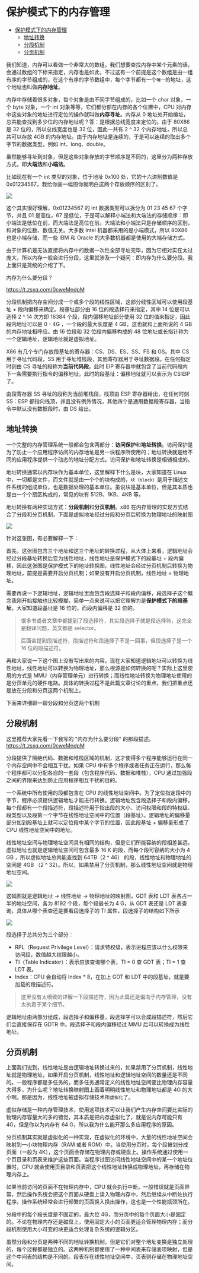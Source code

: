 # 保护模式下的内存管理

* [保护模式下的内存管理](#保护模式下的内存管理)
   * [地址转换](#地址转换)
   * [分段机制](#分段机制)
   * [分页机制](#分页机制)

我们知道，内存可以看做一个非常大的数组，我们想要查找内存中某个元素的话，会通过数组的下标来指定，内存也是如此，不过这有一个前提是这个数组是由一组有序的字节组成的，在这个有序的字节数组中，每个字节都有一个`唯一`的地址，这个地址也叫做**内存地址**。

内存中存储着很多对象，每个对象是由不同字节组成的，比如一个 char 对象，一个 byte 对象，一个 int 对象等等，它们都分部在内存的各个位置中，CPU 对内存中这些对象的地址进行定位的操作就叫做**内存寻址**。内存从 0 地址处开始编址，总共能查找到多少位的内存地址呢？答：是根据总线宽度来定位的。由于 80X86 是 32 位的，所以总线宽度也是 32 位，因此一共有 2 ^ 32 个内存地址，所以总共可以存放 4GB 的内存地址。由于内存地址是连续的，于是可以连续的取出多个字节的数据类型，例如 int、long、double。

虽然能够寻址到对象，但是这些对象存放的字节顺序是不同的，这里分为两种存放方式，即**大端法**和**小端法**。

比如现在有一个 int 类型的对象，位于地址 0x100 处，它的十六进制数值是 0x01234567，我给你画一幅图你就明白这两个存放顺序的区别了。

![](https://www.cxuan.vip/image-20230402223558411.png)

这个其实很好理解，0x01234567 的 int 数据类型可以拆分为 01 23 45 67 个字节，并且 01 是高位，67 是低位，于是可以解释小端法和大端法的存储顺序：即小端法是低位在前，而大端法是高位在前。大端法和小端法只是存储顺序的区别，和对象的位数、数值无关。大多数 Intel 机器都采用的是小端模式，所以 80X86 也是小端存储，而一些 IBM 和 Oracle 的大多数机器都是使用的大端存储方式。

由于计算机是无法直接将内存中的数据一次性全部寻址完毕，因为它相对实在太过庞大，所以内存一般会进行分段，这里就涉及一个疑问：即内存为什么要分段。我上面只是笼统的介绍了下。

内存为什么要分段？

https://t.zsxq.com/0cweMndpM

分段机制把内存空间分成一个或多个段的线性区域，这部分线性区域可以使用段基址 + 段内偏移来确定。段基址部分由 16 位的段选择符来指定，其中 14 位是可以选择 2 ^ 14 次方即 16384 个段，段内偏移地址部分使用 32 位的值来指定，因此段内地址可以是 0 - 4G ，一个段的最大长度是 4 GB，这也就和上面所说的 4 GB 的内存地址相呼应。由 16 位段和 32 位段内偏移构成的 48 位地址或长指针称为一个逻辑地址，逻辑地址就是虚拟地址。

X86 有几个专门存放段基址的寄存器：CS、DS、ES、SS、FS 和 GS。其中 CS 用于寻址代码段，SS 用于寻址堆栈段，其他寄存器用于寻址数据段。在任何指定时刻由 CS 寻址的段称为**当前代码段**。此时 EIP 寄存器中就包含了当前代码段内下一条需要执行指令的偏移地址。此时的段基址：偏移地址就可以表示为 CS:EIP 了。

由段寄存器 SS 寻址的段称为当前堆栈段，栈顶由 ESP 寄存器给出，在任何时刻 SS：ESP 都指向栈顶，并且没有例外情况，其他四个是通用数据段寄存器，当指令中默认没有数据段时，由 DS 给出。

## 地址转换

一个完整的内存管理系统一般都会包含两部分：**访问保护**和**地址转换**。访问保护是为了防止一个应用程序访问的内存地址是另一块程序所使用的；地址转换就是给不同的应用程序提供一个动态的地址分配方式。访问保护和地址转换是相辅相成的。

地址转换通常以内存块作为基本单位，这里解释下什么是块，大家知道在 Linux 中，一切都是文件，而文件就是由一个个的块构成的，`块（block）`是用于描述文件系统的组成单位，也是数据处理的基本单位。虽说块是基本单位，但是其本质也是由一个个扇区构成的，常见的块有 512B、1KB、4KB 等。

地址转换有两种实现方式：**分段机制**和**分页机制**。x86 在内存管理的实现方式结合了分段和分页机制，下面是虚拟地址经过分段和分页后转换为物理地址的映射图

![](https://www.cxuan.vip/image-20230404222609926.png)

针对这张图，有必要解释一下：

首先，这张图包含三个地址和这三个地址的转换过程，从大体上来看，逻辑地址会经过分段基址转换后变为线性地址，线性地址是保护模式下的段基址 + 段内偏移，因此这张图是保护模式下的地址转换图。线性地址会经过分页机制后转换为物理地址，前提是需要开启分页机制；如果没有开启分页机制，线性地址 = 物理地址。

需要再说一下逻辑地址，逻辑地址里面包含段选择子和段内偏移，段选择子这个概念我刚开始接触也比较模糊，简单一点来说可以把它理解为是**保护模式下的段基址**，大家知道段基址是 16 位的，而段内偏移是 32 位的。

>很多书或者文章中都提到了段选择符，其实段选择子就是段选择符，这完全是翻译问题，英文都是 selector。
>
>后面会提到段描述符，段描述符和段选择子不是一回事，但段选择子是一个 16 位的段描述符。

再和大家说一下这个图上没有写出来的内容，现在大家知道逻辑地址可以转换为线性地址，线性地址可以转换为物理地址，那么根源是如何转换的呢？实际上这里使用的方式是 MMU（内存管理单元）进行转换；而线性地址转换为物理地址使用的是分页单元的硬件电路。具体的转换过程不是此篇文章讨论的重点，我们把重点还是放在分段和分页这两个机制上。

下面来详细聊一聊分段和分页这两个机制

## 分段机制

这里推荐大家先看一下我写的 "内存为什么要分段" 的那段描述。https://t.zsxq.com/0cweMndpM

分段提供了隔绝代码、数据和堆栈区域的机制，这才使得多个程序能够运行在同一个内存空间中不会相互干扰。如果 CPU 中有多个程序或者任务正在运行，那么每个程序都可以分配各自的一套段（包含程序代码、数据和堆栈），CPU 通过加强段之间的界限来达到防止应用程序相互干扰的目的。

一个系统中所有使用的段都包含在 CPU 的线性地址空间中。为了定位指定段中的字节，程序必须提供逻辑地址才能进行转换。逻辑地址包含段选择子和段内偏移，每个段都有一个段描述符，段描述符用于指出段的大小、访问权限和段的特权级、段类型以及段第一个字节在线性地址空间中的位置（段基址）。逻辑地址的偏移量部分加到段基址上就可以定位段中某个字节的位置，因此段基址 + 偏移量形成了 CPU 线性地址空间中的地址。

线性地址空间与物理地址空间具有相同的结构，但是它们所能容纳的段相差甚远，虚拟地址也就是逻辑地址空间可包含最多 16 K 的段，而每个段可容纳的大小为 4 GB ，所以虚拟地址总共能查找到 64TB（2 ^ 46） 的段，线性地址和物理地址的空间是 4GB （2 ^ 32）。所以，如果禁用了分页机制，那么线性地址空间就是物理地址空间。

![](https://www.cxuan.vip/image-20230407144621902.png)

这幅图就是逻辑地址 -> 线性地址 -> 物理地址的映射图，GDT 表和 LDT 表各占一半的地址空间，各为 8192 个段，每个段最长为 4 G，从 GDT 表还是 LDT 表查询，具体从哪个表查还是要看段选择子的 TI 属性，段选择子的结构如下所示

![](https://www.cxuan.vip/image-20230408083751965.png) 

段选择子总共分为三个部分：

* RPL（Request Privilege Level）：请求特权级，表示进程应该以什么权限来访问段，数值越大权限越小。
* TI（Table Indicator）：表示应该查询哪个表，TI = 0 查 GDT 表；TI = 1 查 LDT 表。
* Index：CPU 会自动将 Index * 8，在加上 GDT 和 LDT 中的段基址，就是要加载的段描述符。

>这里没有太细致的详解一下段描述符，因为此篇还是偏向于内存管理，没有太执着于某个细节。

逻辑地址由两部分组成，段选择子和偏移量，段选择字可以合成段描述符，然后它们会直接保存在 GDTR 中。段选择子和段内偏移经过 MMU 后可以转换成为线性地址。

## 分页机制

上面我们说到，线性地址是由逻辑地址转换过来的，如果禁用了分页机制，线性地址就是物理地址，如果开启分页机制，线性地址和逻辑地址空间的数量还是不同的。一般程序都是多任务的，而多任务通常定义的线性地址空间要比物理内存容量大得多，为什么呢？地址转换映射图上画着明明线性地址和物理地址都是 4G 的大小啊。那是因为，线性地址被虚拟存储技术所`虚拟化`了。

虚拟存储是一种内存管理技术，使用这项技术可以让我们产生内存空间要比实际的物理内存容量大的多的错觉，其本质是把内存虚拟化了，就是说内存可能只有 4G，但是你以为内存有 64 G，所以我为什么能开那么多应用程序的原因。

分页机制其实就是虚拟化的一种实现，在虚拟化的环境中，大量的线性地址空间会映射到一小块物理内存（RAM 或者 ROM）中。当使用分页时，每个段被划分成页面（一般为 4K），这个页面会存储在物理内存或硬盘上。操作系统通过使用一个页目录和页表来维护这些页面。当程序试图访问线性地址空间中的某一个地址位置时，CPU 就会使用页目录和页表把这个线性地址转换成物理地址，再存储在物理内存上。

如果当前访问的页面不在物理内存中，CPU 就会执行中断，一般错误就是页面异常，然后操作系统会把这个页面从硬盘上读入物理内存中，然后继续从中断处执行程序。操作系统经常会进行频繁的页面换入换出操作，这也是一个性能瓶颈所在。

分段中的每个段长度是不固定的，最大位 4G，而分页中的每个页面大小是固定的。不论在物理内存还是磁盘上，使用固定大小的页面更适合管理物理内存；而分段机制使用大小可变的块更适合处理复杂系统的逻辑分区。

虽然分段和分页是两种不同的地址转换机制，但是它们对整个地址变换是独立处理的，每个过程都是独立的。这两种机制都使用了一种中间表来存储表项映射，但是这个中间表的结构是不同的。段表存在线性地址空间中，页表则存储在物理地址空间。

